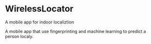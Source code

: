 # WirelessLocator
A mobile app for indoor localiztion

A mobile app that use fingerprinting and machine learning to predict a person localy.

